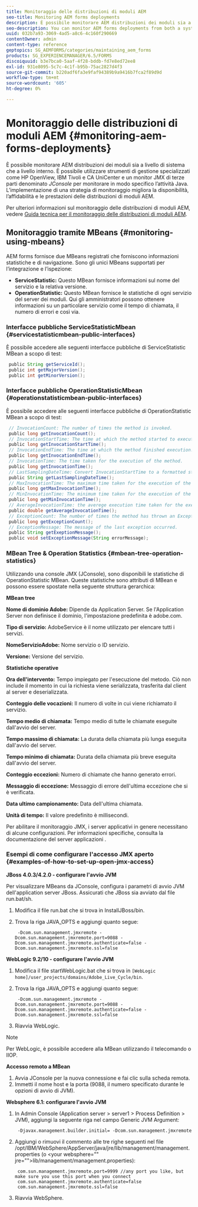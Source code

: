 ```yaml
---
title: Monitoraggio delle distribuzioni di moduli AEM
seo-title: Monitoring AEM forms deployments
description: È possibile monitorare AEM distribuzioni dei moduli sia a livello di sistema che a livello interno. Ulteriori informazioni sul monitoraggio delle distribuzioni di moduli AEM da questo documento.
seo-description: You can monitor AEM forms deployments from both a system level and an internal level. Learn more about monitoring AEM forms deployments from this document.
uuid: 032b7a93-3069-4ad5-a8c6-4c160f290669
contentOwner: admin
content-type: reference
geptopics: SG_AEMFORMS/categories/maintaining_aem_forms
products: SG_EXPERIENCEMANAGER/6.5/FORMS
discoiquuid: b3e7bca0-5aaf-4f28-bddb-fd7e8ed72ee8
exl-id: 931e8095-5c7c-4c1f-b95b-75ac2827d4f3
source-git-commit: b220adf6fa3e9faf94389b9a9416b7fca2f89d9d
workflow-type: tm+mt
source-wordcount: '605'
ht-degree: 0%

---
```


# Monitoraggio delle distribuzioni di moduli AEM {#monitoring-aem-forms-deployments}

È possibile monitorare AEM distribuzioni dei moduli sia a livello di sistema che a livello interno. È possibile utilizzare strumenti di gestione specializzati come HP OpenView, IBM Tivoli e CA UniCenter e un monitor JMX di terze parti denominato *JConsole* per monitorare in modo specifico l’attività Java. L’implementazione di una strategia di monitoraggio migliora la disponibilità, l’affidabilità e le prestazioni delle distribuzioni di moduli AEM.

Per ulteriori informazioni sul monitoraggio delle distribuzioni di moduli AEM, vedere [Guida tecnica per il monitoraggio delle distribuzioni di moduli AEM](https://www.adobe.com/devnet/livecycle/pdfs/lc_monitoring_wp_ue.pdf).

## Monitoraggio tramite MBeans {#monitoring-using-mbeans}

AEM forms fornisce due MBeans registrati che forniscono informazioni statistiche e di navigazione. Sono gli unici MBeans supportati per l’integrazione e l’ispezione:

* **ServiceStatistic:** Questo MBean fornisce informazioni sul nome del servizio e la relativa versione.
* **OperationStatistic:** Questo MBean fornisce le statistiche di ogni servizio del server dei moduli. Qui gli amministratori possono ottenere informazioni su un particolare servizio come il tempo di chiamata, il numero di errori e così via.

### Interfacce pubbliche ServiceStatisticMbean {#servicestatisticmbean-public-interfaces}

È possibile accedere alle seguenti interfacce pubbliche di ServiceStatistic MBean a scopo di test:

```java
 public String getServiceId();
 public int getMajorVersion();
 public int getMinorVersion();
```

### Interfacce pubbliche OperationStatisticMbean {#operationstatisticmbean-public-interfaces}

È possibile accedere alle seguenti interfacce pubbliche di OperationStatistic MBean a scopo di test:

```java
 // InvocationCount: The number of times the method is invoked.
 public long getInvocationCount();
 // InvocationStartTime: The time at which the method started to execute.
 public long getInvocationStartTime();
 // InvocationEndTime: The time at which the method finished execution.
 public long getInvocationEndTime();
 // InvocationTime: The time taken for the execution of the method.
 public long getInvocationTime();
 // LastSamplingDateTime: Convert InvocationStartTime to a formatted string
 public String getLastSamplingDateTime();
 // MaxInvocationTime: The maximum time taken for the execution of the method.
 public long getMaxInvocationTime();
 // MinInvocationTime: The minimum time taken for the execution of the method.
 public long getMinInvocationTime();
 // AverageInvocationTime: the averege execution time taken for the execution of the method.
 public double getAverageInvocationTime();
 // ExceptionCount: The number of times the method has thrown an Exception.
 public long getExceptionCount();
 // ExceptionMessage: The message of the last exception occurred.
 public String getExeptionMessage();
 public void setExceptionMessage(String errorMessage);
```

### MBean Tree &amp; Operation Statistics {#mbean-tree-operation-statistics}

Utilizzando una console JMX (JConsole), sono disponibili le statistiche di OperationStatistic MBean. Queste statistiche sono attributi di MBean e possono essere spostate nella seguente struttura gerarchica:

**MBean tree**

**Nome di dominio Adobe:** Dipende da Application Server. Se l&#39;Application Server non definisce il dominio, l&#39;impostazione predefinita è adobe.com.

**Tipo di servizio:** AdobeService è il nome utilizzato per elencare tutti i servizi.

**NomeServizioAdobe:** Nome servizio o ID servizio.

**Versione:** Versione del servizio.

**Statistiche operative**

**Ora dell&#39;intervento:** Tempo impiegato per l&#39;esecuzione del metodo. Ciò non include il momento in cui la richiesta viene serializzata, trasferita dal client al server e deserializzata.

**Conteggio delle vocazioni:** Il numero di volte in cui viene richiamato il servizio.

**Tempo medio di chiamata:** Tempo medio di tutte le chiamate eseguite dall&#39;avvio del server.

**Tempo massimo di chiamata:** La durata della chiamata più lunga eseguita dall&#39;avvio del server.

**Tempo minimo di chiamata:** Durata della chiamata più breve eseguita dall&#39;avvio del server.

**Conteggio eccezioni:** Numero di chiamate che hanno generato errori.

**Messaggio di eccezione:** Messaggio di errore dell&#39;ultima eccezione che si è verificata.

**Data ultimo campionamento:** Data dell&#39;ultima chiamata.

**Unità di tempo:** Il valore predefinito è millisecondi.

Per abilitare il monitoraggio JMX, i server applicativi in genere necessitano di alcune configurazioni. Per informazioni specifiche, consulta la documentazione del server applicazioni .

### Esempi di come configurare l&#39;accesso JMX aperto {#examples-of-how-to-set-up-open-jmx-access}

**JBoss 4.0.3/4.2.0 - configurare l&#39;avvio JVM**

Per visualizzare MBeans da JConsole, configura i parametri di avvio JVM dell&#39;application server JBoss. Assicurati che JBoss sia avviato dal file run.bat/sh.

1. Modifica il file run.bat che si trova in InstallJBoss/bin.
1. Trova la riga JAVA_OPTS e aggiungi quanto segue:

   ```shell
    -Dcom.sun.management.jmxremote -Dcom.sun.management.jmxremote.port=9088 -Dcom.sun.management.jmxremote.authenticate=false -Dcom.sun.management.jmxremote.ssl=false
   ```

**WebLogic 9.2/10 - configurare l&#39;avvio JVM**

1. Modifica il file startWebLogic.bat che si trova in `[WebLogic home]/user_projects/domains/Adobe_Live_Cycle/bin`.
1. Trova la riga JAVA_OPTS e aggiungi quanto segue:

   ```shell
    -Dcom.sun.management.jmxremote -Dcom.sun.management.jmxremote.port=9088 -Dcom.sun.management.jmxremote.authenticate=false -Dcom.sun.management.jmxremote.ssl=false
   ```

1. Riavvia WebLogic.

>[!NOTE]
>
>Per WebLogic, è possibile accedere alla MBean utilizzando il telecomando o IIOP.

**Accesso remoto a MBean**

1. Avvia JConsole per la nuova connessione e fai clic sulla scheda remota.
1. Immetti il nome host e la porta (9088, il numero specificato durante le opzioni di avvio di JVM).

**Websphere 6.1: configurare l&#39;avvio JVM**

1. In Admin Console (Application server > server1 > Process Definition > JVM), aggiungi la seguente riga nel campo Generic JVM Argument:

   ```shell
    -Djavax.management.builder.initial= -Dcom.sun.management.jmxremote
   ```

1. Aggiungi o rimuovi il commento alle tre righe seguenti nel file /opt/IBM/WebSphere/AppServer/java/jre/lib/management/management.properties (o &lt;your websphere=&quot;&quot; jre=&quot;&quot;>lib/management/management.properties):

   ```shell
    com.sun.management.jmxremote.port=9999 //any port you like, but make sure you use this port when you connect
    com.sun.management.jmxremote.authenticate=false
    com.sun.management.jmxremote.ssl=false
   ```

1. Riavvia WebSphere.
